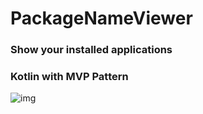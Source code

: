 # PackageNameViewer

### Show your installed applications
### Kotlin with MVP Pattern

![img](https://cdn-images-1.medium.com/max/800/1*bm6eZRZpMAsZv1-hUY5QMg.png)
